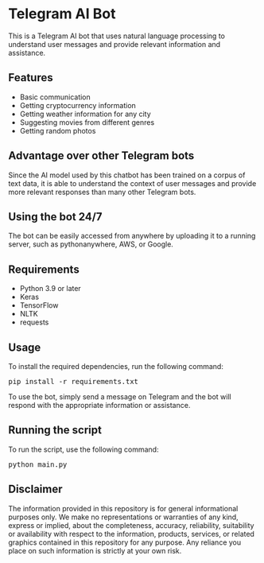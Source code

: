 # Telegram AI Bot

This is a Telegram AI bot that uses natural language processing to understand user messages and provide relevant information and assistance.

## Features

- Basic communication
- Getting cryptocurrency information
- Getting weather information for any city
- Suggesting movies from different genres
- Getting random photos

## Advantage over other Telegram bots

Since the AI model used by this chatbot has been trained on a corpus of text data, it is able to understand the context of user messages and provide more relevant responses than many other Telegram bots.

## Using the bot 24/7

The bot can be easily accessed from anywhere by uploading it to a running server, such as pythonanywhere, AWS, or Google.

## Requirements

- Python 3.9 or later
- Keras
- TensorFlow
- NLTK
- requests

## Usage


To install the required dependencies, run the following command:

<pre>
pip install -r requirements.txt
</pre>

To use the bot, simply send a message on Telegram and the bot will respond with the appropriate information or assistance.

## Running the script

To run the script, use the following command:

<pre>
python main.py
</pre>


## Disclaimer

The information provided in this repository is for general informational purposes only. We make no representations or warranties of any kind, express or implied, about the completeness, accuracy, reliability, suitability or availability with respect to the information, products, services, or related graphics contained in this repository for any purpose. Any reliance you place on such information is strictly at your own risk.
